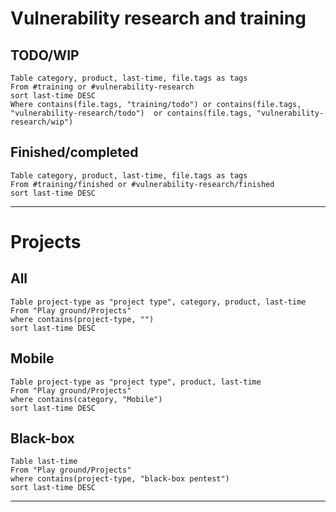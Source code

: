 # Vulnerability research and training

## TODO/WIP

```dataview
Table category, product, last-time, file.tags as tags
From #training or #vulnerability-research 
sort last-time DESC
Where contains(file.tags, "training/todo") or contains(file.tags, "vulnerability-research/todo")  or contains(file.tags, "vulnerability-research/wip")
```



## Finished/completed

```dataview
Table category, product, last-time, file.tags as tags
From #training/finished or #vulnerability-research/finished
sort last-time DESC
```


---

# Projects
## All

```dataview
Table project-type as "project type", category, product, last-time
From "Play ground/Projects"
where contains(project-type, "") 
sort last-time DESC
```


## Mobile

```dataview
Table project-type as "project type", product, last-time
From "Play ground/Projects"
where contains(category, "Mobile") 
sort last-time DESC
```


## Black-box

```dataview
Table last-time
From "Play ground/Projects"
where contains(project-type, "black-box pentest") 
sort last-time DESC
```

---
